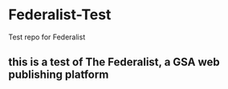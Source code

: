 # Federalist-Test
Test repo for Federalist

## this is a test of The Federalist, a GSA web publishing platform
